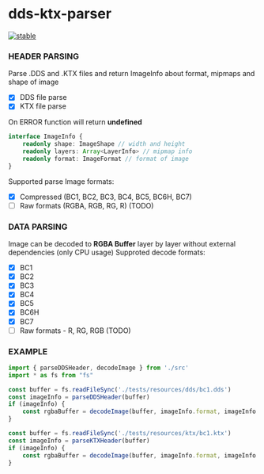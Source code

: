# dds-ktx-parser

[![stable](http://badges.github.io/stability-badges/dist/stable.svg)](http://github.com/badges/stability-badges)

### HEADER PARSING

Parse .DDS and .KTX files and return ImageInfo about format, mipmaps and shape of image
 - [x] DDS file parse
 - [X] KTX file parse

On ERROR function will return **undefined**
```ts
interface ImageInfo {
    readonly shape: ImageShape // width and height
    readonly layers: Array<LayerInfo> // mipmap info
    readonly format: ImageFormat // format of image
}
```

Supported parse Image formats:
 - [x] Compressed (BC1, BC2, BC3, BC4, BC5, BC6H, BC7)
 - [ ] Raw formats (RGBA, RGB, RG, R) (TODO)

### DATA PARSING

Image can be decoded to **RGBA Buffer** layer by layer without external dependencies (only CPU usage)
Supproted decode formats:
 - [x] BC1
 - [x] BC2
 - [x] BC3
 - [x] BC4
 - [x] BC5
 - [X] BC6H
 - [X] BC7
 - [ ] Raw formats - R, RG, RGB (TODO)

 ### EXAMPLE

```ts
import { parseDDSHeader, decodeImage } from './src'
import * as fs from "fs"

const buffer = fs.readFileSync('./tests/resources/dds/bc1.dds')
const imageInfo = parseDDSHeader(buffer)
if (imageInfo) {
    const rgbaBuffer = decodeImage(buffer, imageInfo.format, imageInfo.layers[0])
}

const buffer = fs.readFileSync('./tests/resources/ktx/bc1.ktx')
const imageInfo = parseKTXHeader(buffer)
if (imageInfo) {
    const rgbaBuffer = decodeImage(buffer, imageInfo.format, imageInfo.layers[0])
}
```
